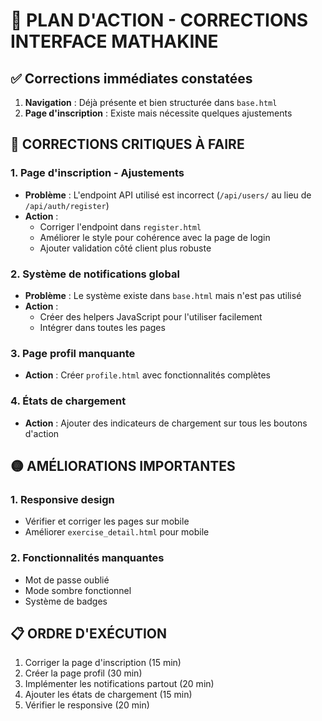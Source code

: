 # 🚀 PLAN D'ACTION - CORRECTIONS INTERFACE MATHAKINE

## ✅ Corrections immédiates constatées
1. **Navigation** : Déjà présente et bien structurée dans `base.html`
2. **Page d'inscription** : Existe mais nécessite quelques ajustements

## 🔴 CORRECTIONS CRITIQUES À FAIRE

### 1. **Page d'inscription - Ajustements**
- **Problème** : L'endpoint API utilisé est incorrect (`/api/users/` au lieu de `/api/auth/register`)
- **Action** :
  - Corriger l'endpoint dans `register.html`
  - Améliorer le style pour cohérence avec la page de login
  - Ajouter validation côté client plus robuste

### 2. **Système de notifications global**
- **Problème** : Le système existe dans `base.html` mais n'est pas utilisé
- **Action** :
  - Créer des helpers JavaScript pour l'utiliser facilement
  - Intégrer dans toutes les pages

### 3. **Page profil manquante**
- **Action** : Créer `profile.html` avec fonctionnalités complètes

### 4. **États de chargement**
- **Action** : Ajouter des indicateurs de chargement sur tous les boutons d'action

## 🟡 AMÉLIORATIONS IMPORTANTES

### 1. **Responsive design**
- Vérifier et corriger les pages sur mobile
- Améliorer `exercise_detail.html` pour mobile

### 2. **Fonctionnalités manquantes**
- Mot de passe oublié
- Mode sombre fonctionnel
- Système de badges

## 📋 ORDRE D'EXÉCUTION

1. Corriger la page d'inscription (15 min)
2. Créer la page profil (30 min)
3. Implémenter les notifications partout (20 min)
4. Ajouter les états de chargement (15 min)
5. Vérifier le responsive (20 min) 